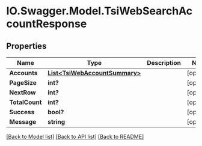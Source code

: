 # IO.Swagger.Model.TsiWebSearchAccountResponse
## Properties

Name | Type | Description | Notes
------------ | ------------- | ------------- | -------------
**Accounts** | [**List&lt;TsiWebAccountSummary&gt;**](TsiWebAccountSummary.md) |  | [optional] 
**PageSize** | **int?** |  | [optional] 
**NextRow** | **int?** |  | [optional] 
**TotalCount** | **int?** |  | [optional] 
**Success** | **bool?** |  | [optional] 
**Message** | **string** |  | [optional] 

[[Back to Model list]](../README.md#documentation-for-models) [[Back to API list]](../README.md#documentation-for-api-endpoints) [[Back to README]](../README.md)

